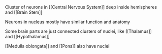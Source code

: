 Cluster of neurons in [[Central Nervous System]] deep inside hemispheres and [[Brain Stem]]

Neurons in nucleus mostly have similar function and anatomy

Some brain parts are just connected clusters of nuclei, like [[Thalamus]] and [[Hypothalamus]]

[[Medulla oblongata]] and [[Pons]] also have nuclei
